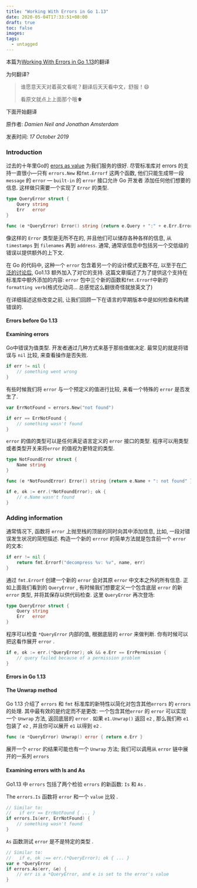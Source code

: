 ```yaml
---
title: "Working With Errors in Go 1.13"
date: 2020-05-04T17:33:51+08:00
draft: true
toc: false
images:
tags:
  - untagged
---
```


本篇为[Working With Errors in Go 1.13]("https://blog.golang.org/go1.13-errors")的翻译

为何翻译?

> 谁愿意天天对着英文看呢？翻译后天天看中文，舒服！😄
>
> 看原文就点上上面那个哦⬆

下面开始翻译

原作者: *Damien Neil and Jonathan Amsterdam*

发表时间: *17 October 2019*

### Introduction

过去的十年里Go的 [erors as value](https://blog.golang.org/errors-are-values) 为我们服务的很好. 尽管标准库对 errors 的支持一直很小—只有 `errors.New` 和`fmt.Errorf` 这两个函数, 他们只能生成带一段 `message` 的 `error` — `built-in` 的 `error` 接口允许 Go 开发者 添加任何他们想要的信息. 这样做只需要一个实现了 `Error` 的类型.

```go
type QueryError struct {
    Query string
    Err	  error
}

func (e *QueryError) Error() string {return e.Query + ":" + e.Err.Error()}
```

像这样的 `Error` 类型是无所不在的, 并且他们可以储存各种各样的信息, 从 `timestamps` 到 `filenames` 再到 `address`. 通常, 通常该信息中包括另一个交低级的错误以提供额外的上下文.

在 Go 的代码中, 这种一个 `error` 包含着另一个的设计模式无数不在, 以至于在[广泛的讨论后](https://github.com/golang/go/issues/29934), Go1.13 额外加入了对它的支持. 这篇文章描述了为了提供这个支持在标准库中额外添加的内容: `error` 包中三个新的函数和`fmt.Errorf`中新的 `formatting verb`(格式化动词... 总感觉这么翻很奇怪就放英文了)

在详细描述这些改变之前, 让我们回顾一下在语言的早期版本中是如何检查和构建错误的.

#### Errors before Go 1.13

#### Examining errors

Go中错误为值类型. 开发者通过几种方式来基于那些值做决定. 最常见的就是将错误与 `nil` 比较, 来查看操作是否失败.

```go
if err != nil {
    // something went wrong
}
```

有些时候我们将 `error` 与一个预定义的值进行比较, 来看一个特殊的 `error` 是否发生了.

```go
var ErrNotFound = errors.New("not found")

if err == ErrNotFound {
    // something wasn't found
}
```

`error` 的值的类型可以是任何满足语言定义的 `error` 接口的类型. 程序可以用类型或者类型开关来将`error` 的值视为更特定的类型.

```go
type NotFoundError struct {
    Name string
}

func (e *NotFoundError) Error() string {return e.Name + ": not found" }

if e, ok := err.(*NotFoundError); ok {
    // e.Name wasn't found
}
```

### Adding information

通常情况下, 函数将 `error` 上抛至栈的顶层的同时向其中添加信息, 比如, 一段对错误发生状况的简短描述. 构造一个新的 `errror` 的简单方法就是包含前一个 `error` 的文本:

~~~go
if err != nil {
    return fmt.Errorf("decompress %v: %v", name, err)
}
~~~

通过 `fmt.Errorf` 创建一个新的 `error` 会对其原 `error` 中文本之外的所有信息. 正如上面我们看到的 `QueryError` , 有时候我们想要定义一个包含底层 `error` 的新 `error` 类型, 并将其保存以供代码检查. 这里 `QueryError` 再次登场:	

~~~go
type QueryError struct {
    Query string
    Err   error
}
~~~

程序可以检查 `*QueryError` 内部的值, 根据底层的 `error` 来做判断. 你有时候可以把这看作展开 `error` .

```go
if e, ok := err.(*QueryError); ok && e.Err == ErrPermission {
    // query failed because of a permission problem
}
```

#### Errors in Go 1.13

#### The Unwrap method

Go 1.13 介绍了  `errors` 和 `fmt` 标准库的新特性以简化对包含其他`errors` 的 `errors` 的处理. 其中最有效的是约定而不是更改:  一个包含其他`error` 的 `error` 可以实现一个 `Unwrap` 方法, 返回底层的 `error` . 如果 `e1.Unwrap()` 返回 `e2` , 那么我们称 `e1` 包装了 `e2` , 并且你可以展开 `e1` 以得到 `e2` .

```go
func (e *QueryError) Unwrap() error { return e.Err }
```

展开一个 `error` 的结果可能也有一个 `Unwrap` 方法; 我们可以调用从 `error` 链中展开的一系列 `errors`

#### Examining errors with Is and As

Go1.13 中 `errors` 包括了两个检验 `errors` 的新函数: `Is` 和 `As` .

The `errors.Is` 函数将 `error` 和一个 `value` 比较 .

```go
// Similar to:
//   if err == ErrNotFound { ... }
if errors.Is(err, ErrNotFound) {
    // something wasn't found
}
```

`As` 函数测试 `error` 是不是特定的类型 .

```go
// Similar to:
//   if e, ok :== err.(*QueryError); ok { ... }
var e *QueryError
if errors.As(err, &e) {
    // err is a *QueryError, and e is set to the error's value
}
```